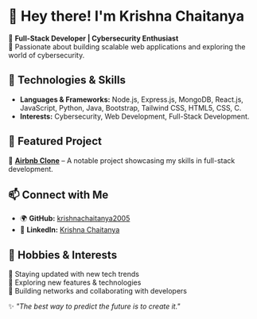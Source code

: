 # 👋 Hey there! I'm Krishna Chaitanya  

🚀 **Full-Stack Developer | Cybersecurity Enthusiast**  
🌱 Passionate about building scalable web applications and exploring the world of cybersecurity.  

## 🔧 Technologies & Skills  
- **Languages & Frameworks:** Node.js, Express.js, MongoDB, React.js, JavaScript, Python, Java, Bootstrap, Tailwind CSS, HTML5, CSS, C.  
- **Interests:** Cybersecurity, Web Development, Full-Stack Development.  

## 📌 Featured Project  
🚀 **[Airbnb Clone](https://github.com/krishnachaitanya2005/Sigma-Project)** – A notable project showcasing my skills in full-stack development.  

## 📫 Connect with Me  
- 🌍 **GitHub:** [krishnachaitanya2005](https://github.com/krishnachaitanya2005)  
- 💼 **LinkedIn:** [Krishna Chaitanya](www.linkedin.com/in/krishna-chaitanya-8b21342a6)  

## 🎯 Hobbies & Interests  
🔹 Staying updated with new tech trends  
🔹 Exploring new features & technologies  
🔹 Building networks and collaborating with developers  

✨ _"The best way to predict the future is to create it."_  
